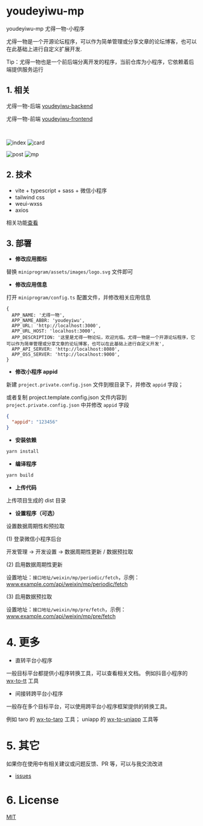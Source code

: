 # youdeyiwu-mp

youdeyiwu-mp 尤得一物-小程序

尤得一物是一个开源论坛程序，可以作为简单管理或分享文章的论坛博客，也可以在此基础上进行自定义扩展开发.

Tip：尤得一物也是一个前后端分离开发的程序，当前仓库为小程序，它依赖着后端提供服务运行

## 1. 相关

尤得一物-后端 [youdeyiwu-backend](https://github.com/dafengzhen/youdeyiwu-backend)

尤得一物-前端 [youdeyiwu-frontend](https://github.com/dafengzhen/youdeyiwu-frontend)

<br />

![index](https://s1.ax1x.com/2023/02/15/pSTb5EF.png "index")
![card](https://s1.ax1x.com/2023/02/15/pSTbhHU.png "card")

![post](https://s1.ax1x.com/2023/02/26/pppU580.png "post")
![mp](https://s1.ax1x.com/2023/02/26/pppaeRP.png "mp")

## 2. 技术

- vite + typescript + sass + 微信小程序
- tailwind css
- weui-wxss
- axios

相关功能[查看](https://github.com/dafengzhen/youdeyiwu-frontend#3-%E5%8A%9F%E8%83%BD)

## 3. 部署

- **修改应用图标**

替换 ```miniprogram/assets/images/logo.svg``` 文件即可

- **修改应用信息**

打开 ```miniprogram/config.ts``` 配置文件，并修改相关应用信息

```text
{
  APP_NAME: '尤得一物',
  APP_NAME_ABBR: 'youdeyiwu',
  APP_URL: 'http://localhost:3000',
  APP_URL_HOST: 'localhost:3000',
  APP_DESCRIPTION: '这里是尤得一物论坛，欢迎光临。尤得一物是一个开源论坛程序，它可以作为简单管理或分享文章的论坛博客，也可以在此基础上进行自定义开发',
  APP_API_SERVER: 'http://localhost:8080',
  APP_OSS_SERVER: 'http://localhost:9000',
}
```

- **修改小程序 appid**

新建 ```project.private.config.json``` 文件到根目录下，并修改 ```appid``` 字段；

或者复制 project.template.config.json 文件内容到 ```project.private.config.json``` 中并修改 ```appid``` 字段

```json
{
  "appid": "123456"
}
```

- **安装依赖**

```bash
yarn install
```

- **编译程序**

```bash
yarn build
```

- **上传代码**

上传项目生成的 dist 目录

- **设置程序（可选）**

设置数据周期性和预拉取

(1) 登录微信小程序后台

开发管理 -> 开发设置 -> 数据周期性更新 / 数据预拉取

(2) 启用数据周期性更新

设置地址：```接口地址/weixin/mp/periodic/fetch```，示例：	www.example.com/api/weixin/mp/periodic/fetch

(3) 启用数据预拉取

设置地址：```接口地址/weixin/mp/pre/fetch```，示例：	www.example.com/api/weixin/mp/pre/fetch

# 4. 更多

- 直转平台小程序

一般目标平台都提供小程序转换工具，可以查看相关文档。
例如抖音小程序的 [wx-to-tt](https://developer.open-douyin.com/docs/resource/zh-CN/mini-app/develop/developer-instrument/development-assistance/one-key-move 'wx-to-tt')
工具

- 间接转跨平台小程序

一般存在多个目标平台，可以使用跨平台小程序框架提供的转换工具。

例如 taro 的 [wx-to-taro](https://docs.taro.zone/docs/taroize 'wx-to-taro') 工具；
uniapp 的 [wx-to-uniapp](https://ask.dcloud.net.cn/article/35786 'wx-to-uniapp') 工具等

# 5. 其它

如果你在使用中有相关建议或问题反馈、PR 等，可以与我交流改进

- [issues](https://github.com/dafengzhen/youdeyiwu-mp/issues)

# 6. License

[MIT](https://opensource.org/licenses/MIT)
